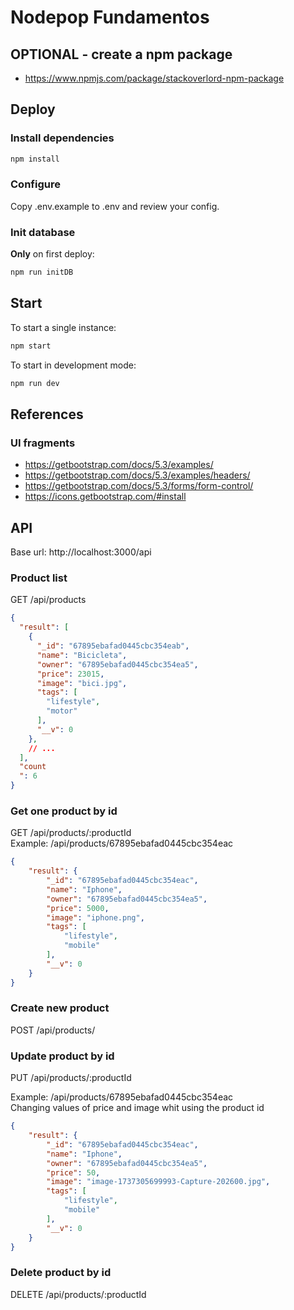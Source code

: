 # Nodepop Fundamentos

## OPTIONAL - create a npm package

- https://www.npmjs.com/package/stackoverlord-npm-package

## Deploy

### Install dependencies

```sh
npm install
```

### Configure

Copy .env.example to .env and review your config.

### Init database

**Only** on first deploy:

```sh
npm run initDB
```

## Start

To start a single instance:

```sh
npm start
```

To start in development mode:

```sh
npm run dev
```

## References

### UI fragments

- https://getbootstrap.com/docs/5.3/examples/
- https://getbootstrap.com/docs/5.3/examples/headers/
- https://getbootstrap.com/docs/5.3/forms/form-control/
- https://icons.getbootstrap.com/#install

## API

Base url: http://localhost:3000/api

### Product list

GET /api/products

``` json
{
  "result": [
    {
      "_id": "67895ebafad0445cbc354eab",
      "name": "Bicicleta",
      "owner": "67895ebafad0445cbc354ea5",
      "price": 23015,
      "image": "bici.jpg",
      "tags": [
        "lifestyle",
        "motor"
      ],
      "__v": 0
    },
    // ...
  ],
  "count
  ": 6
}
```

### Get one product by id

GET /api/products/:productId  
Example: /api/products/67895ebafad0445cbc354eac

``` json
{
    "result": {
        "_id": "67895ebafad0445cbc354eac",
        "name": "Iphone",
        "owner": "67895ebafad0445cbc354ea5",
        "price": 5000,
        "image": "iphone.png",
        "tags": [
            "lifestyle",
            "mobile"
        ],
        "__v": 0
    }
}
```

### Create new product

POST /api/products/  

### Update product by id

PUT /api/products/:productId

Example: /api/products/67895ebafad0445cbc354eac  
Changing values of price and image whit using the product id

``` json
{
    "result": {
        "_id": "67895ebafad0445cbc354eac",
        "name": "Iphone",
        "owner": "67895ebafad0445cbc354ea5",
        "price": 50,
        "image": "image-1737305699993-Capture-202600.jpg",
        "tags": [
            "lifestyle",
            "mobile"
        ],
        "__v": 0
    }
}
```

### Delete product by id

DELETE /api/products/:productId